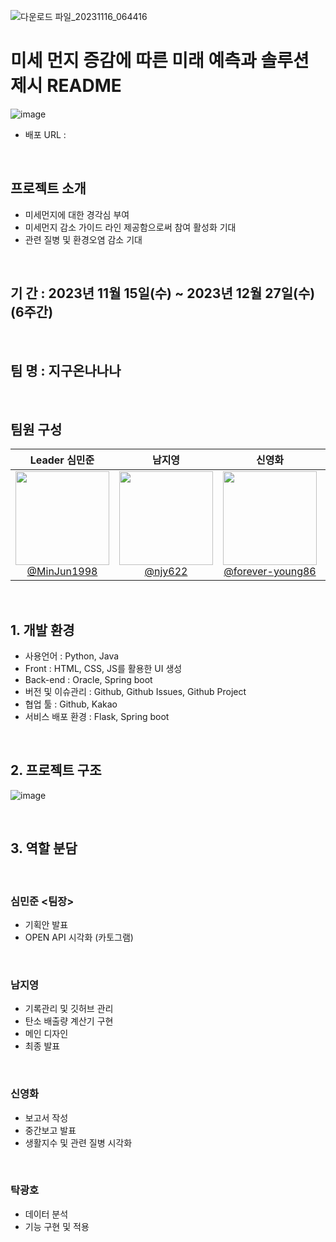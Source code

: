 ![다운로드 파일_20231116_064416](https://github.com/njy622/Onnanana_second-Projct/assets/139431528/e7b30e1d-5234-45c3-9629-bfa1f02d06b7)

# 미세 먼지 증감에 따른 미래 예측과 솔루션 제시 README

![image](https://github.com/njy622/Onnanana_second-Projct/assets/125530988/be786db3-311a-4282-a9e0-c8112188de39)


- 배포 URL :

<br>

## 프로젝트 소개

- 미세먼지에 대한 경각심 부여
- 미세먼지 감소 가이드 라인 제공함으로써 참여 활성화 기대
- 관련 질병 및 환경오염 감소 기대

<br>

## 기  간 : 2023년 11월 15일(수) ~ 2023년 12월 27일(수) (6주간)
<br>

## 팀  명 : 지구온나나나
<br>

## 팀원 구성
<div align="center">
  
| **Leader 심민준** | **남지영** | **신영화** | **탁광호** |
| :------: |  :------: | :------: | :------: |
| [<img src="https://avatars.githubusercontent.com/u/136799084?s=40&v=4" height=150 width=150> <br/> @MinJun1998](https://github.com/MinJun1998) | [<img src="https://avatars.githubusercontent.com/u/139431528?s=48&v=4" height=150 width=150> <br/> @njy622](https://github.com/njy622) | [<img src="https://avatars.githubusercontent.com/u/125530988?s=96&v=4" height=150 width=150> <br/> @forever-young86](https://github.com/forever-young86) | [<img src="https://avatars.githubusercontent.com/u/78691176?s=40&v=4" height=150 width=150> <br/> @siant88](https://github.com/siant88) |

</div>

<br>

## 1. 개발 환경
- 사용언어 : Python, Java
- Front : HTML, CSS, JS를 활용한 UI 생성
- Back-end : Oracle, Spring boot
- 버전 및 이슈관리 : Github, Github Issues, Github Project
- 협업 툴 : Github, Kakao
- 서비스 배포 환경 : Flask, Spring boot
<br>


## 2. 프로젝트 구조

![image](https://github.com/njy622/Onnanana_second-Projct/assets/125530988/2ae15468-d8c4-4ed4-8403-501db3e228b9)

<br>

## 3. 역할 분담
<br>

### 심민준 <팀장>
- 기획안 발표 
- OPEN API 시각화 (카토그램)
<br>

### 남지영
- 기록관리 및 깃허브 관리
- 탄소 배출량 계산기 구현
- 메인 디자인
- 최종 발표
<br>

### 신영화
- 보고서 작성
- 중간보고 발표
- 생활지수 및 관련 질병 시각화
<br>

### 탁광호
- 데이터 분석
- 기능 구현 및 적용
<br>
